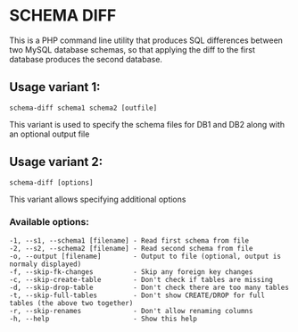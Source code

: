 SCHEMA DIFF
===========
This is a PHP command line utility that produces SQL differences between two MySQL database schemas, so that applying the diff to the first database produces the second database.

Usage variant 1:
----------------
	schema-diff schema1 schema2 [outfile]

This variant is used to specify the schema files for DB1 and DB2 along with an optional output file

Usage variant 2:
----------------
	schema-diff [options]

This variant allows specifying additional options

### Available options:
	-1, --s1, --schema1 [filename] - Read first schema from file
	-2, --s2, --schema2 [filename] - Read second schema from file
	-o, --output [filename]        - Output to file (optional, output is normaly displayed)
	-f, --skip-fk-changes          - Skip any foreign key changes
	-c, --skip-create-table        - Don't check if tables are missing
	-d, --skip-drop-table          - Don't check there are too many tables
	-t, --skip-full-tables         - Don't show CREATE/DROP for full tables (the above two together)
	-r, --skip-renames             - Don't allow renaming columns
	-h, --help                     - Show this help
